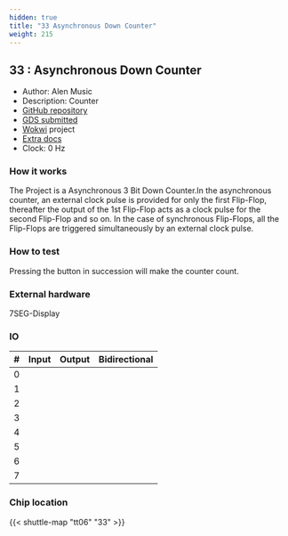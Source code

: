 ```yaml
---
hidden: true
title: "33 Asynchronous Down Counter"
weight: 215
---
```


## 33 : Asynchronous Down Counter

* Author: Alen Music
* Description: Counter
* [GitHub repository](https://github.com/AlenMusic12/jku-tt06-downcounter)
* [GDS submitted](https://github.com/AlenMusic12/jku-tt06-downcounter/actions/runs/8630006877)
* [Wokwi](https://wokwi.com/projects/384437973887503361) project
* [Extra docs]()
* Clock: 0 Hz

<!---

This file is used to generate your project datasheet. Please fill in the information below and delete any unused
sections.

You can also include images in this folder and reference them in the markdown. Each image must be less than
512 kb in size, and the combined size of all images must be less than 1 MB.
-->


### How it works

The Project is a Asynchronous 3 Bit Down Counter.In the asynchronous counter, an external clock pulse is provided for only the first Flip-Flop, thereafter the output of the 1st Flip-Flop acts as a clock pulse for the second Flip-Flop and so on. In the case of synchronous Flip-Flops, all
the Flip-Flops are triggered simultaneously by an external clock pulse.

### How to test

Pressing the button in succession will make the counter count.

### External hardware

7SEG-Display


### IO

| #             | Input    | Output   | Bidirectional   |
| ------------- | -------- | -------- | --------------- |
| 0 |   |   |         |
| 1 |   |   |         |
| 2 |   |   |         |
| 3 |   |   |         |
| 4 |   |   |         |
| 5 |   |   |         |
| 6 |   |   |         |
| 7 |   |   |         |


### Chip location

{{< shuttle-map "tt06" "33" >}}
